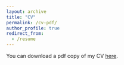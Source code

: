 ```yaml
---
layout: archive
title: "CV"
permalink: /cv-pdf/
author_profile: true
redirect_from:
  - /resume
---
```



You can download a pdf copy of my CV [here](files/resume_sourbh.pdf).
